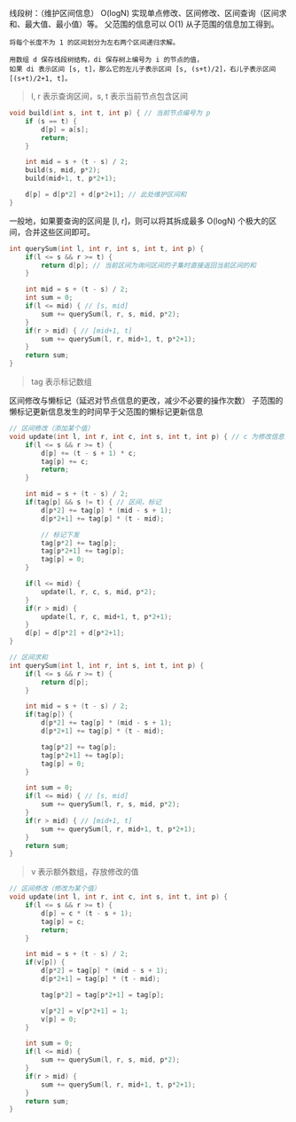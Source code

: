 线段树：（维护区间信息）
    O(logN) 实现单点修改、区间修改、区间查询（区间求和、最大值、最小值）等。
    父范围的信息可以 O(1) 从子范围的信息加工得到。

    将每个长度不为 1 的区间划分为左右两个区间递归求解。

    用数组 d 保存线段树结构，di 保存树上编号为 i 的节点的值，
    如果 di 表示区间 [s, t]，那么它的左儿子表示区间 [s, (s+t)/2]，右儿子表示区间 [(s+t)/2+1, t]。

> l, r 表示查询区间，s, t 表示当前节点包含区间

```cpp
void build(int s, int t, int p) { // 当前节点编号为 p
    if (s == t) {
        d[p] = a[s];
        return;
    }

    int mid = s + (t - s) / 2;
    build(s, mid, p*2);
    build(mid+1, t, p*2+1);

    d[p] = d[p*2] + d[p*2+1]; // 此处维护区间和
}
```

一般地，如果要查询的区间是 [l, r]，则可以将其拆成最多 O(logN) 个极大的区间，合并这些区间即可。
```cpp
int querySum(int l, int r, int s, int t, int p) {
    if(l <= s && r >= t) {
        return d[p]; // 当前区间为询问区间的子集时直接返回当前区间的和
    }

    int mid = s + (t - s) / 2;
    int sum = 0;
    if(l <= mid) { // [s, mid]
        sum += querySum(l, r, s, mid, p*2);
    }
    if(r > mid) { // [mid+1, t]
        sum += querySum(l, r, mid+1, t, p*2+1);
    }
    return sum;
}
```

> tag 表示标记数组

区间修改与懒标记（延迟对节点信息的更改，减少不必要的操作次数）
子范围的懒标记更新信息发生的时间早于父范围的懒标记更新信息
```cpp
// 区间修改（添加某个值）
void update(int l, int r, int c, int s, int t, int p) { // c 为修改信息
    if(l <= s && r >= t) {
        d[p] += (t - s + 1) * c;
        tag[p] += c;
        return;
    }

    int mid = s + (t - s) / 2;
    if(tag[p] && s != t) { // 区间，标记
        d[p*2] += tag[p] * (mid - s + 1);
        d[p*2+1] += tag[p] * (t - mid);

        // 标记下发
        tag[p*2] += tag[p];
        tag[p*2+1] += tag[p];
        tag[p] = 0;
    }

    if(l <= mid) {
        update(l, r, c, s, mid, p*2);
    }
    if(r > mid) {
        update(l, r, c, mid+1, t, p*2+1);
    }
    d[p] = d[p*2] + d[p*2+1];
}

// 区间求和
int querySum(int l, int r, int s, int t, int p) {
    if(l <= s && r >= t) {
        return d[p];
    }

    int mid = s + (t - s) / 2;
    if(tag[p]) {
        d[p*2] += tag[p] * (mid - s + 1);
        d[p*2+1] += tag[p] * (t - mid);

        tag[p*2] += tag[p];
        tag[p*2+1] += tag[p];
        tag[p] = 0;
    }

    int sum = 0;
    if(l <= mid) { // [s, mid]
        sum += querySum(l, r, s, mid, p*2);
    }
    if(r > mid) { // [mid+1, t]
        sum += querySum(l, r, mid+1, t, p*2+1);
    }
    return sum;
}
```

> v 表示额外数组，存放修改的值

```cpp
// 区间修改（修改为某个值）
void update(int l, int r, int c, int s, int t, int p) {
    if(l <= s && r >= t) {
        d[p] = c * (t - s + 1);
        tag[p] = c;
        return;
    }

    int mid = s + (t - s) / 2;
    if(v[p]) {
        d[p*2] = tag[p] * (mid - s + 1);
        d[p*2+1] = tag[p] * (t - mid);

        tag[p*2] = tag[p*2+1] = tag[p];

        v[p*2] = v[p*2+1] = 1;
        v[p] = 0;
    }

    int sum = 0;
    if(l <= mid) {
        sum += querySum(l, r, s, mid, p*2);
    }
    if(r > mid) {
        sum += querySum(l, r, mid+1, t, p*2+1);
    }
    return sum;
}
```
